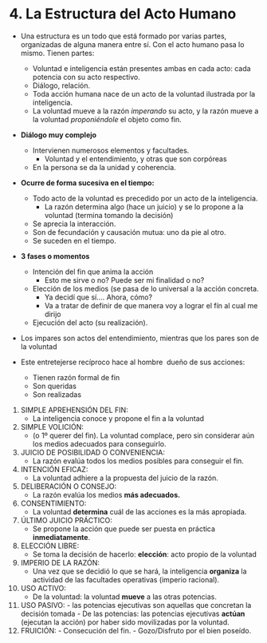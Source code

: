 # 4. La Estructura del Acto Humano

- Una estructura es un todo que está formado por varias partes, organizadas de alguna manera entre sí. Con el acto humano pasa lo mismo. Tienen partes:
    - Voluntad e inteligencia están presentes ambas en cada acto: cada potencia con su acto respectivo.
    - Diálogo, relación.
    - Toda acción humana nace de un acto de la voluntad ilustrada por la inteligencia.
    - La voluntad mueve a la razón *imperando* su acto, y la razón mueve a la voluntad *proponiéndole* el objeto como fin.
- **Diálogo muy complejo**
    - Intervienen numerosos elementos y facultades.
        - Voluntad y el entendimiento, y otras que son corpóreas
    - En la persona se da la unidad y coherencia.
- **Ocurre de forma sucesiva en el tiempo:**
    - Todo acto de la voluntad es precedido por un acto de la inteligencia.
        - La razón determina algo (hace un juicio) y se lo propone a la voluntad (termina tomando la decisión)
    - Se aprecia la interacción.
    - Son de fecundación y causación mutua: uno da pie al otro.
    - Se suceden en el tiempo.
- **3 fases o momentos**
    - Intención del fin que anima la acción
        - Esto me sirve o no? Puede ser mi finalidad o no?
    - Elección de los medios (se pasa de lo universal a la acción concreta.
        - Ya decidí que sí…. Ahora, cómo?
        - Va a tratar de definir de que manera voy a lograr el fín al cual me dirijo
    - Ejecución del acto (su realización).


- Los impares son actos del entendimiento, mientras que los pares son de la voluntad

- Este entretejerse recíproco hace al hombre  dueño de sus acciones:
    - Tienen razón formal de fin
    - Son queridas
    - Son realizadas
    
1.  SIMPLE APREHENSIÓN DEL FIN:
    - La inteligencia conoce y propone el fin a la voluntad
2. SIMPLE VOLICIÓN:
    - (o 1º querer del fin). La voluntad complace, pero sin considerar aún los medios adecuados para conseguirlo.
3. JUICIO DE POSIBILIDAD O CONVENIENCIA:
    - La razón evalúa todos los medios posibles para conseguir el fin.
4. INTENCIÓN EFICAZ:
    - La voluntad adhiere a la propuesta del juicio de la razón.
5. DELIBERACIÓN O CONSEJO:
    - La razón evalúa los medios **más adecuados.**
6. CONSENTIMIENTO:
    - La voluntad **determina** cuál de las acciones es la más apropiada.
7. ÚLTIMO JUICIO PRÁCTICO:
    - Se propone la acción que puede ser puesta en práctica **inmediatamente**.
8. ELECCIÓN LIBRE:
    - Se toma la decisión de hacerlo: **elección**: acto propio de la voluntad
9. IMPERIO DE LA RAZÓN:
    - Una vez que se decidió lo que se hará, la inteligencia **organiza** la actividad de las facultades operativas (imperio racional).
10. USO ACTIVO:
    - De la voluntad: la voluntad **mueve** a las otras potencias.
11.  USO PASIVO:
    - las potencias ejecutivas son aquellas que concretan la decisión tomada
    - De las potencias: las potencias ejecutivas **actúan** (ejecutan la acción) por haber sido movilizadas por la voluntad.
12.  FRUICIÓN:
    - Consecución del fin.
    - Gozo/Disfruto por el bien poseído.